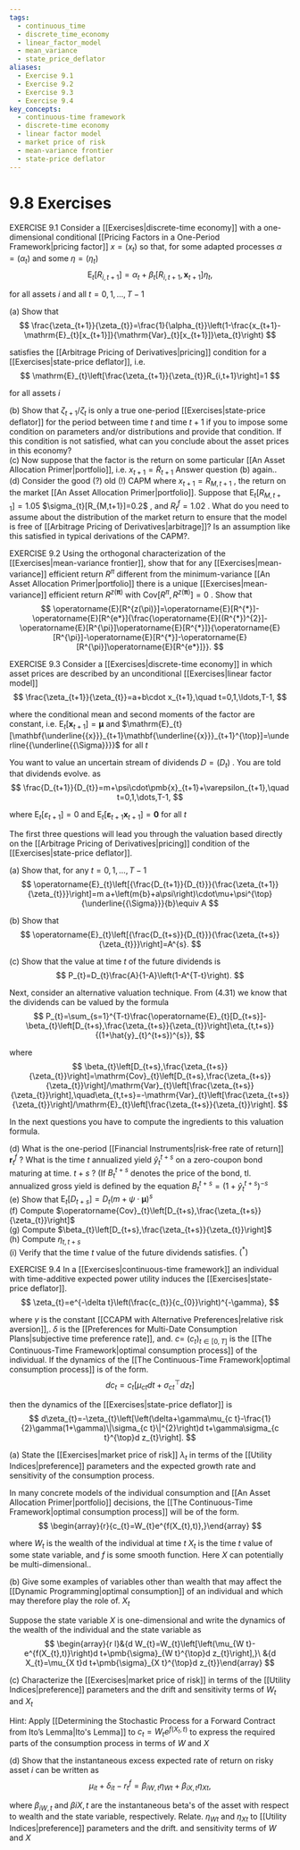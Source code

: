 ```yaml
---
tags:
  - continuous_time
  - discrete_time_economy
  - linear_factor_model
  - mean_variance
  - state_price_deflator
aliases:
  - Exercise 9.1
  - Exercise 9.2
  - Exercise 9.3
  - Exercise 9.4
key_concepts:
  - continuous-time framework
  - discrete-time economy
  - linear factor model
  - market price of risk
  - mean-variance frontier
  - state-price deflator
---
```


# 9.8 Exercises  

EXERCISE 9.1 Consider a [[Exercises|discrete-time economy]] with a one-dimensional conditional [[Pricing Factors in a One-Period Framework|pricing factor]] $x=\left(x_{t}\right)$ so that, for some adapted processes $\alpha=\left(\alpha_{t}\right)$ and some $\eta=\left(\eta_{t}\right)$  
$$
\mathrm{E}_{t}[R_{i,t+1}]=\alpha_{t}+\beta_{t}[R_{i,t+1},\boldsymbol{x}_{t+1}]\eta_{t},
$$  

for all assets $i$ and all $t=0,1,\ldots,T-1$  

(a) Show that  
$$
\frac{\zeta_{t+1}}{\zeta_{t}}=\frac{1}{\alpha_{t}}\left(1-\frac{x_{t+1}-\mathrm{E}_{t}[x_{t+1}]}{\mathrm{Var}_{t}[x_{t+1}]}\eta_{t}\right)
$$  

satisfies the [[Arbitrage Pricing of Derivatives|pricing]] condition for a [[Exercises|state-price deflator]], i.e.  
$$
\mathrm{E}_{t}\left[\frac{\zeta_{t+1}}{\zeta_{t}}R_{i,t+1}\right]=1
$$  

for all assets $i$  

(b) Show that $\zeta_{t+1}/\zeta_{t}$ is only a true one-period [[Exercises|state-price deflator]] for the period between time $t$ and time $t+1$ if you to impose some condition on parameters and/or distributions and provide that condition. If this condition is not satisfied, what can you conclude about the asset prices in this economy?   
(c) Now suppose that the factor is the return on some particular [[An Asset Allocation Primer|portfolio]], i.e. $x_{t+1}=\tilde{R}_{t+1}$ Answer question (b) again..   
(d) Consider the good (?) old (!) CAPM where $x_{t+1}=R_{M,t+1}$ , the return on the market [[An Asset Allocation Primer|portfolio]]. Suppose that $\mathrm{E}_{t}[R_{M,t+1}]=1.05$ $\sigma_{t}[R_{M,t+1}]=0.2\$ , and $R_{t}^{f}=1.02$ . What do you need to assume about the distribution of the market return to ensure that the model is free of [[Arbitrage Pricing of Derivatives|arbitrage]]? Is an assumption like this satisfied in typical derivations of the CAPM?.  

EXERCISE 9.2 Using the orthogonal characterization of the [[Exercises|mean-variance frontier]], show that for any [[Exercises|mean-variance]] efficient return $R^{\pi}$ different from the minimum-variance [[An Asset Allocation Primer|portfolio]] there is a unique [[Exercises|mean-variance]] efficient return $R^{z(\pmb{\pi})}$ with $\mathrm{Cov}[R^{\pi},R^{z(\pmb{\pi})}]=0$ . Show that  
$$
\operatorname{E}[R^{z(\pi)}]=\operatorname{E}[R^{*}]-\operatorname{E}[R^{e*}]{\frac{\operatorname{E}[(R^{*})^{2}]-\operatorname{E}[R^{\pi}]\operatorname{E}[R^{*}]}{\operatorname{E}[R^{\pi}]-\operatorname{E}[R^{*}]-\operatorname{E}[R^{\pi}]\operatorname{E}[R^{e*}]}}.
$$  

EXERCISE 9.3 Consider a [[Exercises|discrete-time economy]] in which asset prices are described by an unconditional [[Exercises|linear factor model]]  
$$
\frac{\zeta_{t+1}}{\zeta_{t}}=a+b\cdot x_{t+1},\quad t=0,1,\ldots,T-1,
$$  

where the conditional mean and second moments of the factor are constant, i.e. $\operatorname{E}_{t}[\pmb{x}_{t+1}]=\pmb{\mu}$ and $\mathrm{E}_{t}[\mathbf{\underline{{x}}}_{t+1}\mathbf{\underline{{x}}}_{t+1}^{\top}]=\underline{{\underline{{\Sigma}}}}$ for all $t$  

You want to value an uncertain stream of dividends $D=\left(D_{t}\right)$ . You are told that dividends evolve. as  
$$
\frac{D_{t+1}}{D_{t}}=m+\psi\cdot\pmb{x}_{t+1}+\varepsilon_{t+1},\quad t=0,1,\dots,T-1,
$$  

where $\mathrm{E}_{t}[\varepsilon_{t+1}]=0$ and $\mathrm{E}_{t}[\boldsymbol{\varepsilon}_{t+1}\boldsymbol{x}_{t+1}]=\mathbf{0}$ for all $t$  

The first three questions will lead you through the valuation based directly on the [[Arbitrage Pricing of Derivatives|pricing]] condition of the [[Exercises|state-price deflator]].  

(a) Show that, for any $t=0,1,\ldots,T-1$  
$$
\operatorname{E}_{t}\left[{\frac{D_{t+1}}{D_{t}}}{\frac{\zeta_{t+1}}{\zeta_{t}}}\right]=m a+\left(m{b}+a\psi\right)\cdot\mu+\psi^{\top}{\underline{{\Sigma}}}{b}\equiv A
$$  

(b) Show that  
$$
\operatorname{E}_{t}\left[{\frac{D_{t+s}}{D_{t}}}{\frac{\zeta_{t+s}}{\zeta_{t}}}\right]=A^{s}.
$$  

(c) Show that the value at time $t$ of the future dividends is  
$$
P_{t}=D_{t}\frac{A}{1-A}\left(1-A^{T-t}\right).
$$  

Next, consider an alternative valuation technique. From (4.31) we know that the dividends can be valued by the formula  
$$
P_{t}=\sum_{s=1}^{T-t}\frac{\operatorname{E}_{t}[D_{t+s}]-\beta_{t}\left[D_{t+s},\frac{\zeta_{t+s}}{\zeta_{t}}\right]\eta_{t,t+s}}{(1+\hat{y}_{t}^{t+s})^{s}},
$$  

where  
$$
\beta_{t}\left[D_{t+s},\frac{\zeta_{t+s}}{\zeta_{t}}\right]=\mathrm{Cov}_{t}\left[D_{t+s},\frac{\zeta_{t+s}}{\zeta_{t}}\right]/\mathrm{Var}_{t}\left[\frac{\zeta_{t+s}}{\zeta_{t}}\right],\quad\eta_{t,t+s}=-\mathrm{Var}_{t}\left[\frac{\zeta_{t+s}}{\zeta_{t}}\right]/\mathrm{E}_{t}\left[\frac{\zeta_{t+s}}{\zeta_{t}}\right].
$$  

In the next questions you have to compute the ingredients to this valuation formula.  

(d) What is the one-period [[Financial Instruments|risk-free rate of return]] $\boldsymbol{r}_{t}^{f}$ ? What is the time $t$ annualized yield $\hat{y}_{t}^{t+s}$ on a zero-coupon bond maturing at time. $t+s$ ? (If $B_{t}^{t+s}$ denotes the price of the bond, tl. annualized gross yield is defined by the equation $B_{t}^{t+s}=(1+\hat{y}_{t}^{t+s})^{-s}$   
(e) Show that $\mathrm{E}_{t}[D_{t+s}]=D_{t}\left(m+\psi\cdot\pmb{\mu}\right)^{s}$   
(f) Compute $\operatorname{Cov}_{t}\left[D_{t+s},\frac{\zeta_{t+s}}{\zeta_{t}}\right]$   
(g) Compute $\beta_{t}\left[D_{t+s},\frac{\zeta_{t+s}}{\zeta_{t}}\right]$   
(h) Compute $\eta_{t,t+s}$   
(i) Verify that the time $t$ value of the future dividends satisfies. $(^{*})$  

EXERCISE 9.4 In a [[Exercises|continuous-time framework]] an individual with time-additive expected power utility induces the [[Exercises|state-price deflator]].  
$$
\zeta_{t}=e^{-\delta t}\left(\frac{c_{t}}{c_{0}}\right)^{-\gamma},
$$  

where $\gamma$ is the constant [[CCAPM with Alternative Preferences|relative risk aversion]],. $\delta$ is the [[Preferences for Multi-Date Consumption Plans|subjective time preference rate]], and. $c=$ $(c_{t})_{t\in[0,T]}$ is the [[The Continuous-Time Framework|optimal consumption process]] of the individual. If the dynamics of the [[The Continuous-Time Framework|optimal consumption process]] is of the form.  
$$
d c_{t}=c_{t}\left[\mu_{c t}d t+\sigma_{c t}^{\top}d z_{t}\right]
$$  

then the dynamics of the [[Exercises|state-price deflator]] is  
$$
d\zeta_{t}=-\zeta_{t}\left[\left(\delta+\gamma\mu_{c t}-\frac{1}{2}\gamma(1+\gamma)\|\sigma_{c t}\|^{2}\right)d t+\gamma\sigma_{c t}^{\top}d z_{t}\right].
$$  

(a) State the [[Exercises|market price of risk]] $\lambda_{t}$ in terms of the [[Utility Indices|preference]] parameters and the expected growth rate and sensitivity of the consumption process.  

In many concrete models of the individual consumption and [[An Asset Allocation Primer|portfolio]] decisions, the [[The Continuous-Time Framework|optimal consumption process]] will be of the form.  
$$
\begin{array}{r}{c_{t}=W_{t}e^{f(X_{t},t)},}\end{array}
$$  

where $W_{t}$ is the wealth of the individual at time $t$ $X_{t}$ is the time $t$ value of some state variable, and $f$ is some smooth function. Here $X$ can potentially be multi-dimensional..  

(b) Give some examples of variables other than wealth that may affect the [[Dynamic Programming|optimal consumption]] of an individual and which may therefore play the role of. $X_{t}$  

Suppose the state variable $X$ is one-dimensional and write the dynamics of the wealth of the individual and the state variable as  
$$
\begin{array}{r l}&{d W_{t}=W_{t}\left[\left(\mu_{W t}-e^{f(X_{t},t)}\right)d t+\pmb{\sigma}_{W t}^{\top}d z_{t}\right],}\ &{d X_{t}=\mu_{X t}d t+\pmb{\sigma}_{X t}^{\top}d z_{t}}\end{array}
$$  

(c) Characterize the [[Exercises|market price of risk]] in terms of the [[Utility Indices|preference]] parameters and the drift and sensitivity terms of $W_{t}$ and $X_{t}$  

Hint: Apply [[Determining the Stochastic Process for a Forward Contract from Ito’s Lemma|Ito's Lemma]] to $c_{t}=W_{t}e^{f(X_{t},t)}$ to express the required parts of the consumption process in terms of $W$ and $X$  

(d) Show that the instantaneous excess expected rate of return on risky asset $i$ can be written as  
$$
\mu_{i t}+\delta_{i t}-r_{t}^{f}=\beta_{i W,t}\eta_{W t}+\beta_{i X,t}\eta_{X t},
$$  

where $\beta_{i W,t}$ and $\beta i X,t$ are the instantaneous beta's of the asset with respect to wealth and the state variable, respectively. Relate. $\eta_{W t}$ and $\eta_{X t}$ to [[Utility Indices|preference]] parameters and the drift. and sensitivity terms of $W$ and $X$  